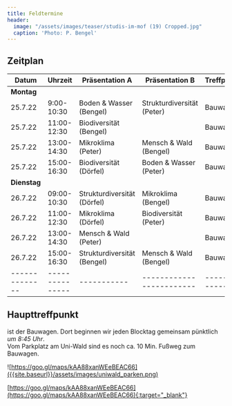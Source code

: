 ```yaml
---
title: Feldtermine
header:
  image: "/assets/images/teaser/studis-im-mof (19) Cropped.jpg"
  caption: 'Photo: P. Bengel'
---
```



## Zeitplan


Datum              | Uhrzeit       | Präsentation A   | Präsentation B    | Treffpunkt |
|------------------|---------------|-----------|--------------------|------------|
**Montag** |||||
25.7.22     | 9:00-10:30 | Boden & Wasser (Bengel)  | Strukturdiversität (Peter)| Bauwagen   |
25.7.22    | 11:00-12:30 | Biodiversität (Bengel)  | | Bauwagen   |
25.7.22    | 13:00-14:30 | Mikroklima (Peter)  | Mensch & Wald (Bengel) | Bauwagen   |
25.7.22    | 15:00-16:30 | Biodiversität (Dörfel)  | Boden & Wasser (Peter) | Bauwagen   |
**Dienstag** |||||
26.7.22   | 09:00-10:30 | Strukturdiversität (Dörfel)  | Mikroklima (Bengel)| Bauwagen       |
26.7.22   | 11:00-12:30 | Mikroklima (Dörfel)  | Biodiversität (Peter)| Bauwagen       |
26.7.22   | 13:00-14:30 | Mensch & Wald (Peter)  | | Bauwagen       |
26.7.22   | 15:00-16:30 | Strukturdiversität (Bengel)  | Mensch & Wald (Bengel)| Bauwagen      |
|--------------|---------------|-----------|------------------------|------------|


## Haupttreffpunkt

ist der Bauwagen. Dort beginnen wir jeden Blocktag gemeinsam pünktlich *um 8:45 Uhr*. <br>
Vom Parkplatz am Uni-Wald sind es noch ca. 10 Min. Fußweg zum Bauwagen.

![https://goo.gl/maps/kAA88xanWEeBEAC66]({{site.baseurl}}/assets/images/uniwald_parken.png)



[https://goo.gl/maps/kAA88xanWEeBEAC66](https://goo.gl/maps/kAA88xanWEeBEAC66){:target="_blank"}





